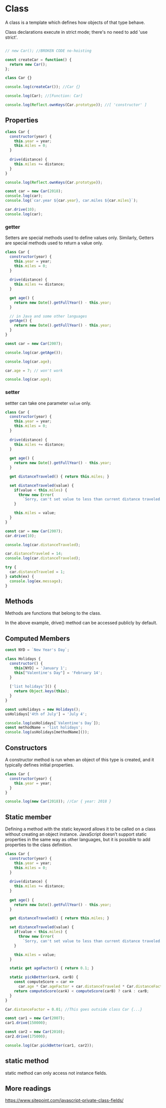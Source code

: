 # Class

A class is a template which defines how objects of that type behave.

Class declarations execute in strict mode; there's no need to add 'use strict'.

```js

// new Car(); //BROKEN CODE no-hoisting

const createCar = function() {
  return new Car();
};

class Car {}

console.log(createCar()); //Car {}

console.log(Car); //[Function: Car]

console.log(Reflect.ownKeys(Car.prototype)); //[ 'constructor' ]
```

## Properties

```js
class Car {
  constructor(year) {
    this.year = year;
    this.miles = 0;
  }
  
  drive(distance) {
    this.miles += distance;
  }
}

console.log(Reflect.ownKeys(Car.prototype));

const car = new Car(2018);
console.log(car);
console.log(`car.year ${car.year}, car.miles ${car.miles}`);

car.drive(10);
console.log(car);
```

### getter

Setters are special methods used to define values only. Similarly, Getters are special methods used to return a value only.

```js
class Car {
  constructor(year) {
    this.year = year;
    this.miles = 0;
  }
  
  drive(distance) {
    this.miles += distance;
  }

  get age() {
    return new Date().getFullYear() - this.year;
  }

  // in Java and some other languages  
  getAge() {
    return new Date().getFullYear() - this.year;
  }
}

const car = new Car(2007);

console.log(car.getAge());

console.log(car.age);

car.age = 7; // won't work

console.log(car.age);
```

### setter

settter can take one parameter `value` only.

```js
class Car {
  constructor(year) {
    this.year = year;
    this.miles = 0;
  }
  
  drive(distance) {
    this.miles += distance;
  }
  
  get age() {
    return new Date().getFullYear() - this.year;
  }

  get distanceTraveled() { return this.miles; }

  set distanceTraveled(value) {
    if(value < this.miles) {
      throw new Error(
        `Sorry, can't set value to less than current distance traveled.`);
    }

    this.miles = value;
  }
}

const car = new Car(2007);
car.drive(10);

console.log(car.distanceTraveled);

car.distanceTraveled = 14;
console.log(car.distanceTraveled);

try {
  car.distanceTraveled = 1;
} catch(ex) {
  console.log(ex.message);
}
```

## Methods

Methods are functions that belong to the class.

In the above example, drive() method can be accessed publicly by default.

## Computed Members

```js
const NYD = `New Year's Day`;

class Holidays {
  constructor() {
    this[NYD] = 'January 1';
    this["Valentine's Day"] = 'February 14';
  }
  
  ['list holidays']() {
    return Object.keys(this);
  }
}

const usHolidays = new Holidays();
usHolidays['4th of July'] = 'July 4';

console.log(usHolidays[`Valentine's Day`]);
const methodName = 'list holidays';
console.log(usHolidays[methodName]());
```

## Constructors

A constructor method is run when an object of this type is created, and it typically defines initial properties. 

```js
class Car {
  constructor(year) {
    this.year = year;
  }
}

console.log(new Car(2018)); //Car { year: 2018 }

```

## Static member

Defining a method with the static keyword allows it to be called on a class without creating an object instance. JavaScript doesn’t support static properties in the same way as other languages, but it is possible to add properties to the class definition.

```js
class Car {
  constructor(year) {
    this.year = year;
    this.miles = 0;
  }
  
  drive(distance) {
    this.miles += distance;
  }
  
  get age() {
    return new Date().getFullYear() - this.year;
  }

  get distanceTraveled() { return this.miles; }

  set distanceTraveled(value) {
    if(value < this.miles) {
      throw new Error(
        `Sorry, can't set value to less than current distance traveled.`);
    }

    this.miles = value;
  }

  static get ageFactor() { return 0.1; }

  static pickBetter(carA, carB) {
    const computeScore = car =>
      car.age * Car.ageFactor + car.distanceTraveled * Car.distanceFactor;
    return computeScore(carA) < computeScore(carB) ? carA : carB;
  }
}

Car.distanceFactor = 0.01; //This goes outside class Car {...}

const car1 = new Car(2007);
car1.drive(150000);

const car2 = new Car(2010);
car2.drive(175000);

console.log(Car.pickBetter(car1, car2));
```

## static method

static method can only access not instance fields.

## More readings

<https://www.sitepoint.com/javascript-private-class-fields/>
